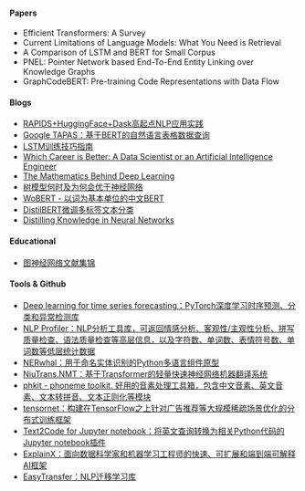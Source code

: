 #### Papers
- Efficient Transformers: A Survey
- Current Limitations of Language Models: What You Need is Retrieval
- A Comparison of LSTM and BERT for Small Corpus
- PNEL: Pointer Network based End-To-End Entity Linking over Knowledge Graphs
- GraphCodeBERT: Pre-training Code Representations with Data Flow

#### Blogs
- [RAPIDS+HuggingFace+Dask高起点NLP应用实践](https://medium.com/rapids-ai/state-of-the-art-nlp-at-scale-with-rapids-huggingface-and-dask-a885c19ce87b)
- [Google TAPAS：基于BERT的自然语言表格数据查询](https://medium.com/dataseries/google-tapas-is-a-bert-based-model-to-query-tabular-data-using-natural-language-2435a386b43f)
- [LSTM训练技巧指南](https://www.niklasschmidinger.com/posts/2020-09-09-lstm-tricks/)
- [Which Career is Better: A Data Scientist or an Artificial Intelligence Engineer](https://medium.com/analytics-vidhya/which-career-is-better-a-data-scientist-or-an-artificial-intelligence-engineer-b2516c5b3058)
- [The Mathematics Behind Deep Learning](https://towardsdatascience.com/the-mathematics-behind-deep-learning-f6c35a0fe077)
- [树模型何时及为何会优于神经网络](https://towardsdatascience.com/when-and-why-tree-based-models-often-outperform-neural-networks-ceba9ecd0fd8)
- [WoBERT - 以词为基本单位的中文BERT](https://github.com/ZhuiyiTechnology/WoBERT)
- [DistilBERT微调多标签文本分类](https://medium.com/analytics-vidhya/finetune-distilbert-for-multi-label-text-classsification-task-994eb448f94c)
- [Distilling Knowledge in Neural Networks](https://wandb.ai/authors/knowledge-distillation/reports/Distilling-Knowledge-in-Neural-Networks--VmlldzoyMjkxODk)

#### Educational

- [图神经网络文献集锦](图神经网络文献集锦)


#### Tools & Github
- [Deep learning for time series forecasting：PyTorch深度学习时序预测、分类和异常检测库](https://github.com/AIStream-Peelout/flow-forecast)
- [NLP Profiler：NLP分析工具库，可返回情感分析、客观性/主观性分析、拼写质量检查、语法质量检查等高层信息，以及字符数、单词数、表情符号数、单词数等低层统计数据](https://github.com/neomatrix369/nlp_profiler)
- [NERwhal：用于命名实体识别的Python多语言组件原型](https://github.com/openredact/nerwhal)
- [NiuTrans.NMT：基于Transformer的轻量快速神经网络机器翻译系统](https://github.com/NiuTrans/NiuTrans.NMT)
- [phkit - phoneme toolkit. 好用的音素处理工具箱，包含中文音素、英文音素、文本转拼音、文本正则化等模块](https://github.com/KuangDD/phkit)
- [tensornet：构建在TensorFlow之上针对广告推荐等大规模稀疏场景优化的分布式训练框架](https://github.com/Qihoo360/tensornet)
- [Text2Code for Jupyter notebook：将英文查询转换为相关Python代码的Jupyter notebook插件](https://github.com/deepklarity/jupyter-text2code)
- [ExplainX：面向数据科学家和机器学习工程师的快速、可扩展和端到端可解释AI框架](https://github.com/explainX/explainx)
- [EasyTransfer：NLP迁移学习库](https://github.com/alibaba/EasyTransfer)

